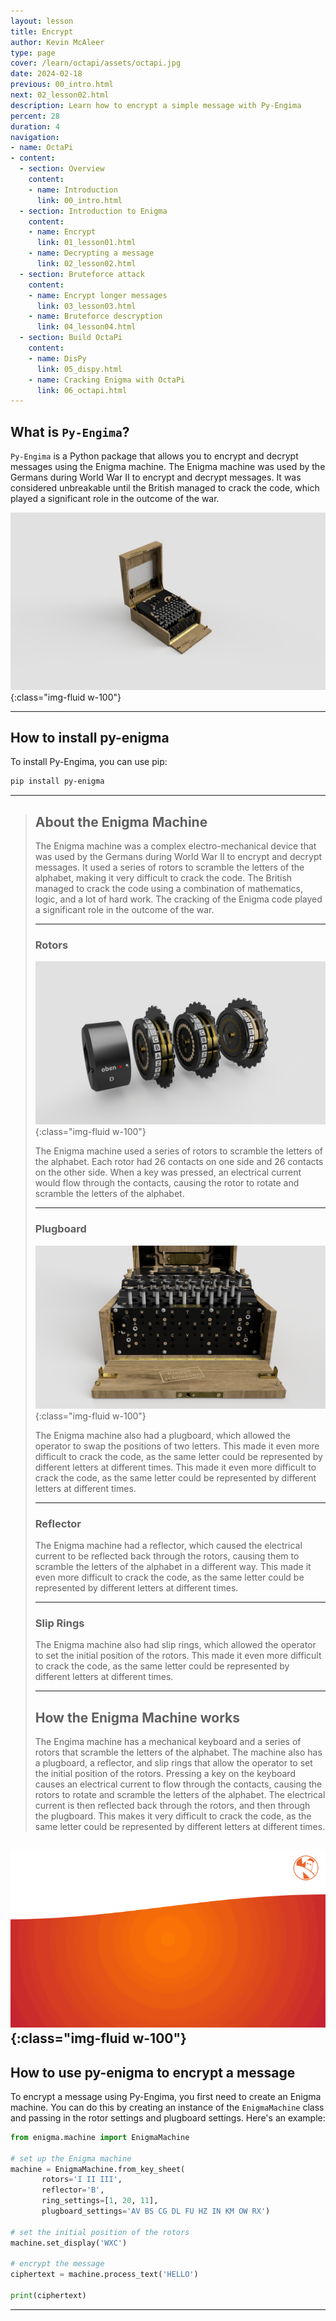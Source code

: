 ```yaml
---
layout: lesson
title: Encrypt
author: Kevin McAleer
type: page
cover: /learn/octapi/assets/octapi.jpg
date: 2024-02-18
previous: 00_intro.html
next: 02_lesson02.html
description: Learn how to encrypt a simple message with Py-Engima
percent: 28
duration: 4
navigation:
- name: OctaPi
- content:
  - section: Overview
    content:
    - name: Introduction
      link: 00_intro.html
  - section: Introduction to Enigma
    content:
    - name: Encrypt
      link: 01_lesson01.html
    - name: Decrypting a message
      link: 02_lesson02.html
  - section: Bruteforce attack
    content:
    - name: Encrypt longer messages
      link: 03_lesson03.html
    - name: Bruteforce descryption
      link: 04_lesson04.html
  - section: Build OctaPi
    content:
    - name: DisPy
      link: 05_dispy.html
    - name: Cracking Enigma with OctaPi
      link: 06_octapi.html
---
```



## What is `Py-Engima`?

`Py-Engima` is a Python package that allows you to encrypt and decrypt messages using the Enigma machine. The Enigma machine was used by the Germans during World War II to encrypt and decrypt messages. It was considered unbreakable until the British managed to crack the code, which played a significant role in the outcome of the war.

![Enimga Machine](assets/enigma.png){:class="img-fluid w-100"}

---

## How to install py-enigma

To install Py-Engima, you can use pip:

```bash
pip install py-enigma
```

---

> ## About the Enigma Machine
>
> The Enigma machine was a complex electro-mechanical device that was used by the Germans during World War II to encrypt and decrypt messages. It used a series of rotors to scramble the letters of the alphabet, making it very difficult to crack the code. The British managed to crack the code using a combination of mathematics, logic, and a lot of hard work. The cracking of the Enigma code played a significant role in the outcome of the war.
>
> ---
>
> ### Rotors
>
> ![Rotors](assets/rotors01.png){:class="img-fluid w-100"}
>
> The Enigma machine used a series of rotors to scramble the letters of the alphabet. Each rotor had 26 contacts on one side and 26 contacts on the other side. When a key was pressed, an electrical current would flow through the contacts, causing the rotor to rotate and scramble the letters of the alphabet.
>
> ---
>
> ### Plugboard
>
> ![Plugboard](assets/plugboard.png){:class="img-fluid w-100"}
>
> The Enigma machine also had a plugboard, which allowed the operator to swap the positions of two letters. This made it even more difficult to crack the code, as the same letter could be represented by different letters at different times. This made it even more difficult to crack the code, as the same letter could be represented by different letters at different times.
>
> ---
>
> ### Reflector
>
> The Enigma machine had a reflector, which caused the electrical current to be reflected back through the rotors, causing them to scramble the letters of the alphabet in a different way. This made it even more difficult to crack the code, as the same letter could be represented by different letters at different times.
>
> ---
>
> ### Slip Rings
>
> The Enigma machine also had slip rings, which allowed the operator to set the initial position of the rotors. This made it even more difficult to crack the code, as the same letter could be represented by different letters at different times.
>
> ---
>
> ## How the Enigma Machine works
>
> The Engima machine has a mechanical keyboard and a series of rotors that scramble the letters of the alphabet. The machine also has a plugboard, a reflector, and slip rings that allow the operator to set the initial position of the rotors. Pressing a key on the keyboard causes an electrical current to flow through the contacts, causing the rotors to rotate and scramble the letters of the alphabet. The electrical current is then reflected back through the rotors, and then through the plugboard. This makes it very difficult to crack the code, as the same letter could be represented by different letters at different times.

![Encoding.gif](assets/encoding.gif){:class="img-fluid w-100"}
---

## How to use py-enigma to encrypt a message

To encrypt a message using Py-Engima, you first need to create an Enigma machine. You can do this by creating an instance of the `EnigmaMachine` class and passing in the rotor settings and plugboard settings. Here's an example:

```python
from enigma.machine import EnigmaMachine

# set up the Enigma machine
machine = EnigmaMachine.from_key_sheet(
       rotors='I II III',
       reflector='B',
       ring_settings=[1, 20, 11],
       plugboard_settings='AV BS CG DL FU HZ IN KM OW RX')

# set the initial position of the rotors
machine.set_display('WXC')

# encrypt the message
ciphertext = machine.process_text('HELLO')

print(ciphertext)
```

---
